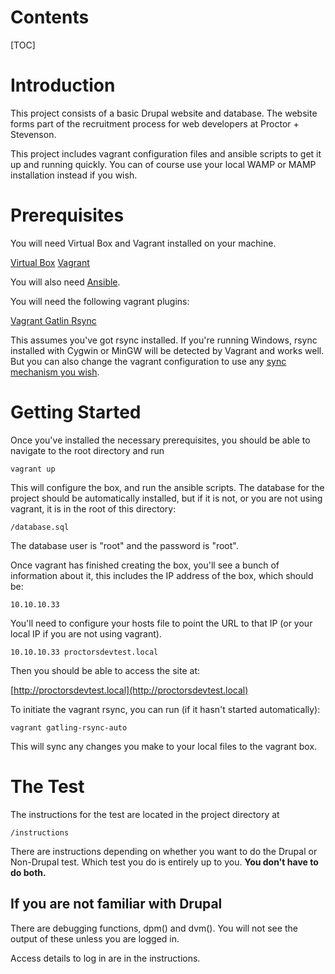 
# Contents

[TOC]

# Introduction

This project consists of a basic Drupal website and database. The website forms part of the recruitment process for web developers at Proctor + Stevenson.

This project includes vagrant configuration files and ansible scripts to get it up and running quickly. You can of course use your local WAMP or MAMP installation instead if you wish.

# Prerequisites

You will need Virtual Box and Vagrant installed on your machine.

[Virtual Box](https://www.virtualbox.org/)
[Vagrant](https://www.vagrantup.com/downloads.html)

You will also need [Ansible](http://docs.ansible.com/ansible/intro_installation.html).

You will need the following vagrant plugins:

[Vagrant Gatlin Rsync](https://github.com/smerrill/vagrant-gatling-rsync)

This assumes you've got rsync installed. If you're running Windows, rsync installed with Cygwin or MinGW will be detected by Vagrant and works well. But you can also change the vagrant configuration to use any [sync mechanism you wish](https://www.vagrantup.com/docs/synced-folders/).

# Getting Started

Once you've installed the necessary prerequisites, you should be able to navigate to the root directory and run

```
vagrant up
```

This will configure the box, and run the ansible scripts. The database for the project should be automatically installed, but if it is not, or you are not using vagrant, it is in the root of this directory:

```
/database.sql
```

The database user is "root" and the password is "root".

Once vagrant has finished creating the box, you'll see a bunch of information about it, this includes the IP address of the box, which should be:

```
10.10.10.33
```

You'll need to configure your hosts file to point the URL to that IP (or your local IP if you are not using vagrant).

```
10.10.10.33 proctorsdevtest.local
```

Then you should be able to access the site at:

[http://proctorsdevtest.local](http://proctorsdevtest.local)

To initiate the vagrant rsync, you can run (if it hasn't started automatically):

```
vagrant gatling-rsync-auto
```

This will sync any changes you make to your local files to the vagrant box.

# The Test

The instructions for the test are located in the project directory at

```
/instructions
```

There are instructions depending on whether you want to do the Drupal or Non-Drupal test. Which test you do is entirely up to you. **You don't have to do both.**


## If you are not familiar with Drupal

There are debugging functions, dpm() and dvm(). You will not see the output of these unless you are logged in. 

Access details to log in are in the instructions.
